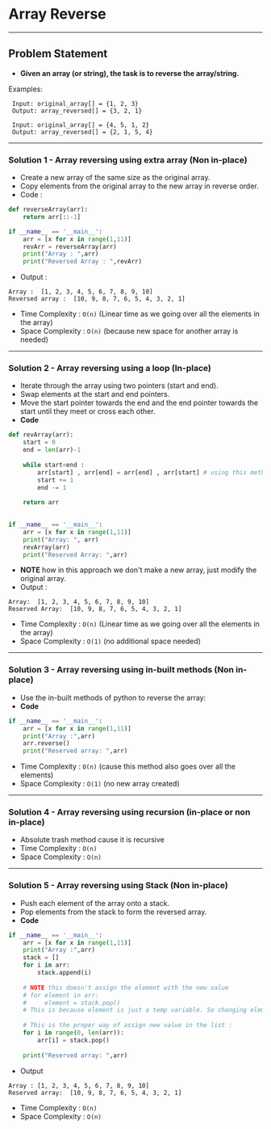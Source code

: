 # Array Reverse

---

## Problem Statement
- **Given an array (or string), the task is to reverse the array/string.**

Examples:
```
 Input: original_array[] = {1, 2, 3} 
 Output: array_reversed[] = {3, 2, 1}

 Input: original_array[] = {4, 5, 1, 2}
 Output: array_reversed[] = {2, 1, 5, 4}
```

---

### Solution 1 - Array reversing using extra array (Non in-place)

-  Create a new array of the same size as the original array.
- Copy elements from the original array to the new array in reverse order.
- Code : 
```python 
def reverseArray(arr):
    return arr[::-1]    

if __name__ == '__main__':
    arr = [x for x in range(1,11)]
    revArr = reverseArray(arr)
    print("Array : ",arr)
    print("Reversed Array : ",revArr)
```
- Output : 
```
Array :  [1, 2, 3, 4, 5, 6, 7, 8, 9, 10]
Reversed array :  [10, 9, 8, 7, 6, 5, 4, 3, 2, 1]
```
- Time Complexity : `O(n)`  (Linear time as we going over all the elements in the array)
- Space Complexity : `O(n)` (because new space for another array is needed)

---

### Solution 2 - Array reversing using a loop (In-place)

- Iterate through the array using two pointers (start and end).
- Swap elements at the start and end pointers.
- Move the start pointer towards the end and the end pointer towards the start until they meet or cross each other.
- **Code**
```python
def revArray(arr):
    start = 0
    end = len(arr)-1
    
    while start<end : 
        arr[start] , arr[end] = arr[end] , arr[start] # using this method to avoid making a new temp variable to swap the values
        start += 1
        end -= 1
        
    return arr 
        

if __name__ == '__main__':
    arr = [x for x in range(1,11)]
    print("Array: ", arr)
    revArray(arr)
    print("Reserved Array: ",arr)
```
- **NOTE** how in this approach we don't make a new array, just modify the original array.
- Output : 
```
Array:  [1, 2, 3, 4, 5, 6, 7, 8, 9, 10]
Reserved Array:  [10, 9, 8, 7, 6, 5, 4, 3, 2, 1]
```
- Time Complexity : `O(n)`  (Linear time as we going over all the elements in the array)
- Space Complexity : `O(1)` (no additional space needed)

---

### Solution 3 - Array reversing using in-built methods (Non in-place)

- Use the in-built methods of python to reverse the array:
- **Code**
```python 
if __name__ == '__main__':
    arr = [x for x in range(1,11)]
    print("Array :",arr)
    arr.reverse()
    print("Reserved array: ",arr)
```
- Time Complexity : `O(n)` (cause this method also goes over all the elements)
- Space Complexity : `O(1)` (no new array created)

---

### Solution 4 - Array reversing using recursion (in-place or non in-place)
- Absolute trash method cause it is recursive 
- Time Complexity : `O(n)`
- Space Complexity : `O(n)`

--- 

### Solution 5 - Array reversing using Stack (Non in-place)

- Push each element of the array onto a stack.
- Pop elements from the stack to form the reversed array.
- **Code**
```python 
if __name__ == '__main__':
    arr = [x for x in range(1,11)]
    print("Array :",arr)
    stack = []
    for i in arr:
        stack.append(i)
    
    # NOTE this doesn't assign the element with the new value
    # for element in arr:
    #     element = stack.pop()
    # This is because element is just a temp variable. So changing element will not have any effect on the original array.
    
    # This is the proper way of assign new value in the list : 
    for i in range(0, len(arr)):
        arr[i] = stack.pop()
    
    print("Reserved array: ",arr)
```
- Output 
```
Array : [1, 2, 3, 4, 5, 6, 7, 8, 9, 10]
Reserved array:  [10, 9, 8, 7, 6, 5, 4, 3, 2, 1]
```
- Time Complexity : `O(n)`
- Space Complexity : `O(n)`